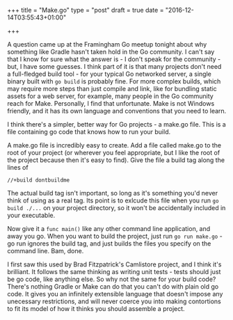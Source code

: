 +++
title = "Make.go"
type = "post"
draft = true
date = "2016-12-14T03:55:43+01:00"

+++

A question came up at the Framingham Go meetup tonight about why something like
Gradle hasn't taken hold in the Go community.  I can't say that I know for sure
what the answer is - I don't speak for the community - but, I have some guesses.
I think part of it is that many projects don't need a full-fledged build tool -
for your typical Go networked server, a single binary built with `go build` is
probably fine.  For more complex builds, which may require more steps than just
compile and link, like for bundling static assets for a web server, for example,
many people in the Go community reach for Make.  Personally, I find that
unfortunate.  Make is not Windows friendly, and it has its own language and
conventions that you need to learn.

I think there's a simpler, better way for Go projects - a make.go file.  This is
a file containing go code that knows how to run your build.  

A make.go file is incredibly easy to create.  Add a file called make.go to the
root of your project (or wherever you feel appropriate, but I like the root of
the project because then it's easy to find).  Give the file a build tag along
the lines of

```
//+build dontbuildme
```

The actual build tag isn't important, so long as it's something you'd never
think of using as a real tag.  Its point is to exlcude this file when you run
`go build ./...` on your project directory, so it won't be accidentally included
in your executable.

Now give it a `func main()` like any other command line application, and away
you go.  When you want to build the project, just run `go run make.go` - go run
ignores the build tag, and just builds the files you specify on the command
line. Bam, done.

I first saw this used by Brad Fitzpatrick's Camlistore project, and I think it's
brilliant.  It follows the same thinking as writing unit tests - tests should
just be go code, like anything else. So why not the same for your build code?
There's nothing Gradle or Make can do that you can't do with plain old go code.
It gives you an infinitely extensible language that doesn't impose any
unecessary restrictions, and will never coerce you into making contortions to fit
its model of how it thinks you should assemble a project.

